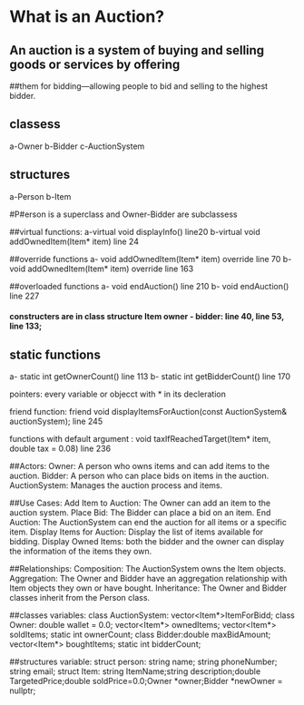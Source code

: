 # What is an Auction?

## An auction is a system of buying and selling goods or services by offering 
##them for bidding—allowing people to bid and selling to the highest bidder.


## classess
a-Owner
b-Bidder
c-AuctionSystem

## structures
a-Person
b-Item

#P#erson is a superclass and Owner-Bidder are subclassess

##virtual functions:
a-virtual void displayInfo() line20
b-virtual void addOwnedItem(Item* item) line 24

##override functions 
a- void addOwnedItem(Item* item) override line 70
b- void addOwnedItem(Item* item) override  line 163

##overloaded functions
a- void endAuction() line 210
b- void endAuction() line 227



#### constructers are in class structure Item owner - bidder: line 40, line 53, line 133; 

## static functions
a- static int getOwnerCount() line 113
b- static int getBidderCount() line 170


 pointers: every variable or objecct with * in  its decleration

 friend function: friend void displayItemsForAuction(const AuctionSystem& auctionSystem); line 245

 functions with default argument : void taxIfReachedTarget(Item* item, double tax = 0.08) line 236


##Actors:
Owner: A person who owns items and can add items to the auction.
Bidder: A person who can place bids on items in the auction.
AuctionSystem: Manages the auction process and items.

##Use Cases:
Add Item to Auction: The Owner can add an item to the auction system.
Place Bid: The Bidder can place a bid on an item.
End Auction: The AuctionSystem can end the auction for all items or a specific item.
Display Items for Auction: Display the list of items available for bidding.
Display Owned Items: both the bidder and the owner can display the information of the items they own.

##Relationships:
Composition: The AuctionSystem owns the Item objects.
Aggregation: The Owner and Bidder have an aggregation relationship with Item objects they own or have bought.
Inheritance: The Owner and Bidder classes inherit from the Person class.

##classes variables:
class AuctionSystem: vector<Item*>ItemForBidd;
class Owner: double wallet = 0.0; vector<Item*> ownedItems; vector<Item*> soldItems; static int ownerCount;
class Bidder:double maxBidAmount; vector<Item*> boughtItems; static int bidderCount;

##structures variable:
struct person: string name; string phoneNumber; string email;
struct Item: string ItemName;string description;double TargetedPrice;double soldPrice=0.0;Owner *owner;Bidder *newOwner = nullptr;
